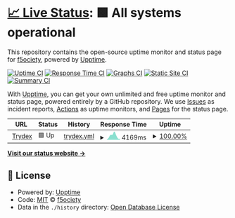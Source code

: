 # [📈 Live Status](https://f5ociety.github.io/trydex_uptime): <!--live status--> **🟩 All systems operational**

This repository contains the open-source uptime monitor and status page for [f5ociety](https://f5ociety.github.io/trydex_uptime), powered by [Upptime](https://github.com/upptime/upptime).

[![Uptime CI](https://github.com/f5ociety/trydex_uptime/workflows/Uptime%20CI/badge.svg)](https://github.com/f5ociety/trydex_uptime/actions?query=workflow%3A%22Uptime+CI%22)
[![Response Time CI](https://github.com/f5ociety/trydex_uptime/workflows/Response%20Time%20CI/badge.svg)](https://github.com/f5ociety/trydex_uptime/actions?query=workflow%3A%22Response+Time+CI%22)
[![Graphs CI](https://github.com/f5ociety/trydex_uptime/workflows/Graphs%20CI/badge.svg)](https://github.com/f5ociety/trydex_uptime/actions?query=workflow%3A%22Graphs+CI%22)
[![Static Site CI](https://github.com/f5ociety/trydex_uptime/workflows/Static%20Site%20CI/badge.svg)](https://github.com/f5ociety/trydex_uptime/actions?query=workflow%3A%22Static+Site+CI%22)
[![Summary CI](https://github.com/f5ociety/trydex_uptime/workflows/Summary%20CI/badge.svg)](https://github.com/f5ociety/trydex_uptime/actions?query=workflow%3A%22Summary+CI%22)

With [Upptime](https://upptime.js.org), you can get your own unlimited and free uptime monitor and status page, powered entirely by a GitHub repository. We use [Issues](https://github.com/f5ociety/trydex_uptime/issues) as incident reports, [Actions](https://github.com/f5ociety/trydex_uptime/actions) as uptime monitors, and [Pages](https://f5ociety.github.io/trydex_uptime) for the status page.

<!--start: status pages-->
<!-- This summary is generated by Upptime (https://github.com/upptime/upptime) -->
<!-- Do not edit this manually, your changes will be overwritten -->
<!-- prettier-ignore -->
| URL | Status | History | Response Time | Uptime |
| --- | ------ | ------- | ------------- | ------ |
| <img alt="" src="https://favicons.githubusercontent.com/trydex.tk" height="13"> [Trydex](https://trydex.tk) | 🟩 Up | [trydex.yml](https://github.com/f5ociety/trydex_uptime/commits/HEAD/history/trydex.yml) | <details><summary><img alt="Response time graph" src="./graphs/trydex/response-time-week.png" height="20"> 4169ms</summary><br><a href="https://f5ociety.github.io/trydex_uptime/history/trydex"><img alt="Response time 3607" src="https://img.shields.io/endpoint?url=https%3A%2F%2Fraw.githubusercontent.com%2Ff5ociety%2Ftrydex_uptime%2FHEAD%2Fapi%2Ftrydex%2Fresponse-time.json"></a><br><a href="https://f5ociety.github.io/trydex_uptime/history/trydex"><img alt="24-hour response time 941" src="https://img.shields.io/endpoint?url=https%3A%2F%2Fraw.githubusercontent.com%2Ff5ociety%2Ftrydex_uptime%2FHEAD%2Fapi%2Ftrydex%2Fresponse-time-day.json"></a><br><a href="https://f5ociety.github.io/trydex_uptime/history/trydex"><img alt="7-day response time 4169" src="https://img.shields.io/endpoint?url=https%3A%2F%2Fraw.githubusercontent.com%2Ff5ociety%2Ftrydex_uptime%2FHEAD%2Fapi%2Ftrydex%2Fresponse-time-week.json"></a><br><a href="https://f5ociety.github.io/trydex_uptime/history/trydex"><img alt="30-day response time 3607" src="https://img.shields.io/endpoint?url=https%3A%2F%2Fraw.githubusercontent.com%2Ff5ociety%2Ftrydex_uptime%2FHEAD%2Fapi%2Ftrydex%2Fresponse-time-month.json"></a><br><a href="https://f5ociety.github.io/trydex_uptime/history/trydex"><img alt="1-year response time 3607" src="https://img.shields.io/endpoint?url=https%3A%2F%2Fraw.githubusercontent.com%2Ff5ociety%2Ftrydex_uptime%2FHEAD%2Fapi%2Ftrydex%2Fresponse-time-year.json"></a></details> | <details><summary><a href="https://f5ociety.github.io/trydex_uptime/history/trydex">100.00%</a></summary><a href="https://f5ociety.github.io/trydex_uptime/history/trydex"><img alt="All-time uptime 99.90%" src="https://img.shields.io/endpoint?url=https%3A%2F%2Fraw.githubusercontent.com%2Ff5ociety%2Ftrydex_uptime%2FHEAD%2Fapi%2Ftrydex%2Fuptime.json"></a><br><a href="https://f5ociety.github.io/trydex_uptime/history/trydex"><img alt="24-hour uptime 100.00%" src="https://img.shields.io/endpoint?url=https%3A%2F%2Fraw.githubusercontent.com%2Ff5ociety%2Ftrydex_uptime%2FHEAD%2Fapi%2Ftrydex%2Fuptime-day.json"></a><br><a href="https://f5ociety.github.io/trydex_uptime/history/trydex"><img alt="7-day uptime 100.00%" src="https://img.shields.io/endpoint?url=https%3A%2F%2Fraw.githubusercontent.com%2Ff5ociety%2Ftrydex_uptime%2FHEAD%2Fapi%2Ftrydex%2Fuptime-week.json"></a><br><a href="https://f5ociety.github.io/trydex_uptime/history/trydex"><img alt="30-day uptime 99.90%" src="https://img.shields.io/endpoint?url=https%3A%2F%2Fraw.githubusercontent.com%2Ff5ociety%2Ftrydex_uptime%2FHEAD%2Fapi%2Ftrydex%2Fuptime-month.json"></a><br><a href="https://f5ociety.github.io/trydex_uptime/history/trydex"><img alt="1-year uptime 99.90%" src="https://img.shields.io/endpoint?url=https%3A%2F%2Fraw.githubusercontent.com%2Ff5ociety%2Ftrydex_uptime%2FHEAD%2Fapi%2Ftrydex%2Fuptime-year.json"></a></details>

<!--end: status pages-->

[**Visit our status website →**](https://f5ociety.github.io/trydex_uptime)

## 📄 License

- Powered by: [Upptime](https://github.com/upptime/upptime)
- Code: [MIT](./LICENSE) © [f5ociety](https://f5ociety.github.io/trydex_uptime)
- Data in the `./history` directory: [Open Database License](https://opendatacommons.org/licenses/odbl/1-0/)
